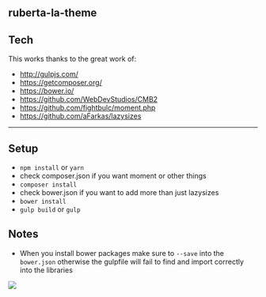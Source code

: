ruberta-la-theme
---

## Tech

This works thanks to the great work of:

- http://gulpjs.com/
- https://getcomposer.org/
- https://bower.io/
- https://github.com/WebDevStudios/CMB2
- https://github.com/fightbulc/moment.php
- https://github.com/aFarkas/lazysizes

---

## Setup

- `npm install` or `yarn`
- check composer.json if you want moment or other things
- `composer install`
- check bower.json if you want to add more than just lazysizes
- `bower install`
- `gulp build` or `gulp`



## Notes

- When you install bower packages make sure to `--save` into the `bower.json` otherwise the gulpfile will fail to find and import correctly into the libraries

![](http://i.imgur.com/G56ITX7.png)
